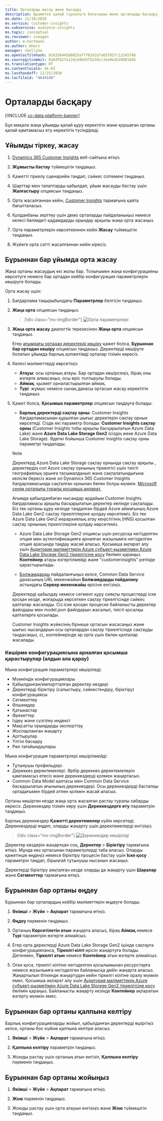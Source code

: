 ```yaml
---
title: Орталарды жасау және басқару
description: Қызметке қалай тіркелуге болатынын және орталарды басқару әдісі туралы мәлімет алыңыз.
ms.date: 11/10/2020
ms.service: customer-insights
ms.subservice: audience-insights
ms.topic: conceptual
ms.reviewer: nimagen
author: m-hartmann
ms.author: mhart
manager: shellyha
ms.openlocfilehash: 010336445d0825a7ff82d1b7a65702fc12245788
ms.sourcegitcommit: 6a6df62fa12dcb9bd5f5a39cc3ee0e2b3988184b
ms.translationtype: HT
ms.contentlocale: kk-KZ
ms.lasthandoff: 11/25/2020
ms.locfileid: "4644140"
---
```

# <a name="manage-environments"></a>Орталарды басқару

[!INCLUDE [cc-data-platform-banner](../includes/cc-data-platform-banner.md)]

Бұл мақала жаңа ұйымды қалай құру керектігін және қоршаған ортаны қалай қамтамасыз ету керектігін түсіндіреді.

## <a name="sign-up-and-create-an-organization"></a>Ұйымды тіркеу, жасау

1. [Dynamics 365 Customer Insights](https://dynamics.microsoft.com/ai/customer-insights/) веб-сайтына өтіңіз.

2. **Жұмысты бастау** түймешігін таңдаңыз.

3. Қажетті тіркелу сценарийін таңдап, сәйкес сілтемені таңдаңыз.

4. Шарттар мен талаптарды қабылдап, ұйым жасауды бастау үшін **Жалғастыру** опциясын таңдаңыз.

5. Орта жасалғаннан кейін, [Customer Insights](https://home.ci.ai.dynamics.com) тармағына қайта бағытталасыз.

6. Қолданбаны зерттеу үшін демо орталарды пайдаланыңыз немесе келесі бөлімдегі қадамдарды орындау арқылы жаңа орта жасаңыз.

7. Орта параметрлерін көрсеткеннен кейін **Жасау** түймешігін таңдаңыз.

8. Жүйеге орта сәтті жасалғаннан кейін кіресіз.

## <a name="create-an-environment-in-an-existing-organization"></a>Бұрыннан бар ұйымда орта жасау

Жаңа ортаны жасаудың екі жолы бар. Толығымен жаңа конфигурацияны көрсетуге немесе бар ортадан кейбір конфигурация параметрлерін көшіруге болады.

Орта жасау үшін:

1. Бағдарлама тақырыбындағы **Параметрлер** белгісін таңдаңыз.

1. **Жаңа орта** опциясын таңдаңыз.

   > [!div class="mx-imgBorder"]
   > ![Орта параметрлері](media/environment-settings-dialog.png)

1. **Жаңа орта жасау** диалогтік терезесінен **Жаңа орта** опциясын таңдаңыз.

   Егер [ағымдағы ортадан деректерді көшіру](#additional-considerations-for-copy-configuration-preview) қажет болса, **Бұрыннан бар ортадан көшіру** опциясын таңдаңыз. Деректерді көшіруге болатын ұйымда барлық қолжетімді орталар тізімін көресіз.

1. Келесі мәліметтерді көрсетіңіз:
   - **Атауы**: осы ортаның атауы. Бар ортадан көшірсеңіз, бірақ оны өзгерте алмасаңыз, осы өріс толтырулы болады.
   - **Аймақ**: қызмет орналастырылған аймақ.
   - **Түрі**: жұмыс немесе сынақ данасы ортасын жасау керектігін таңдаңыз.

2. Қажет болса, **Қосымша параметрлер** опциясын таңдауға болады:

   - **Барлық деректерді сақтау орны**: Customer Insights бағдарламасынан құрылған шығыс деректерін сақтау орнын көрсетеді. Сізде екі параметр болады: **Customer Insights сақтау орны** (Customer Insights тобы арқылы басқарылатын Azure Data Lake) және **Azure Data Lake Storage Gen2** (сіздің жеке Azure Data Lake Storage). Әдепкі бойынша Customer Insights сақтау орны параметрі таңдалады.

   > [!NOTE]
   > Деректерд Azure Data Lake Storage сақтау орнында сақтау арқылы , деректердің сол Azure сақтау орнының тіркелгісі үшін тиісті географиялық орынға тасымалданып және сақталатындығына келісім бересіз және ол Dynamics 365 Customer Insights бағдарламасында сақталған орнынан бөлек болуы мүмкін. [Microsoft сенім орталығы туралы қосымша ақпарат.](https://www.microsoft.com/trust-center)
   >
   > Ағымда қабылданбаған нысандар әрдайым Customer Insights бағдарламасы арқылы басқарылатын деректер көлінде сақталады.
   > Біз тек ортаны құру кезінде таңдалған бірдей Azure аймағының Azure Data Lake Gen2 сақтау тіркелгілеріне қолдау көрсетеміз.
   > Біз тек Azure Data Lake Gen2 иерархиялық атау кеңістігінің (HNS) қосылған сақтау орнының тіркелгілеріне қолдау көрсетеміз.

   - Azure Data Lake Storage Gen2 опциясы үшін ресурсқа негізделген опция мен аутентификацияға арналған жазылымға негізделген опция арасында таңдау жасай аласыз. Қосымша ақпарат алу үшін [Аудитория мәліметтерін Azure субъект-қызметімен Azure Data Lake Storage Gen2 тіркелгісіне қосу](connect-service-principal.md) бөлімін қараңыз. **Контейнер** атауы өзгертілмейді және "customerinsights" ретінде қарастырылады.
   
   - [Болжамдарды](predictions.md) пайдаланғыңыз келсе, Common Data Service данасының URL мекенжайын **Болжамдарды пайдалану** астындағы **Сервер мекенжайы** өрісіне енгізіңіз.

   Деректерді қабылдау немесе сегмент құру сияқты процестерді іске қосқан кезде, жоғарыда көрсеткен сақтау тіркелгісінде сәйкес қалталар жасалады. Сіз іске қосқан процеске байланысты деректер файлдары мен model.json файлдарын жасалып, тиісті қосалқы қалталарға қосылады.

   Customer Insights жүйесінің бірнеше ортасын жасасаңыз және шығыс нысандарын осы орталардан сақтау тіркелгісінде сақтауды таңдасаңыз, ci_<environmentid> контейнерінде әр орта үшін бөлек қалталар жасалады.

### <a name="additional-considerations-for-copy-configuration-preview"></a>Көшірме конфигурациясына арналған қосымша қарастырулар (алдын ала қарау)

Мына конфигурация параметрлері көшіріледі:

- Мүмкіндік конфигурациялары
- Қабылданған/импортталған деректер көздері
- Деректерді біріктіру (салыстыру, сәйкестендіру, біріктіру) конфигурациясы
- Сегменттер
- Өлшемдер
- Қатынастар
- Әрекеттер
- Іздеу және сүзгілеу индексі
- Мақсатты орындарды экспорттау
- Жоспарланған жаңарту
- Арттырулар
- Үлгіні басқару
- Рөл тағайындаулары

Мына конфигурация параметрлері *көшірілмейді*:

- Тұтынушы профильдері.
- Дереккөз деректемелері. Әрбір дереккөз деректемелерін қамтамасыз етесіз және дереккөздерді қолмен жаңартасыз.
- Common Data Model қалтасы мен Common Data Service басқарылатын ағынының дереккөздері. Осы дереккөздерді бастапқы ортадағымен бірдей атпен қолмен жасай аласыз.

Ортаны көшірген кезде жаңа орта жасалған растау туралы хабарды көресіз. Дереккөздер тізімін көру үшін **Дереккөздерге өту** параметрін таңдаңыз.

Барлық дереккөздер **Қажетті деректемелер** күйін көрсетеді. Дереккөздерді өңдеп, оларды жаңарту үшін деректемелерді енгізіңіз.

> [!div class="mx-imgBorder"]
> ![Дереккөздер көшірілді](media/data-sources-copied.png)

Деректер көздерін жаңартқан соң, **Деректер** > **Біріктіру** тармағына өтіңіз. Мұнда көз ортасынан параметрлерді таба аласыз. Оларды қажетінше өңдеңіз немесе біріктіру процесін бастау үшін **Іске қосу** параметрін таңдап, бірыңғай тұтынушы нысанын жасаңыз.

Деректерді біріктіру аяқталған кезде оларды да жаңарту үшін **Шаралар** және **Сегменттер** тармағына өтіңіз.

## <a name="edit-an-existing-environment"></a>Бұрыннан бар ортаны өңдеу

Бұрыннан бар орталардың кейбір мәліметтерін өңдеуге болады.

1. **Әкімші** > **Жүйе** > **Ақпарат** тармағына өтіңіз.

2. **Өңдеу** пәрменін таңдаңыз.

3. Ортаның **Көрсетілетін атын** жаңарта аласыз, бірақ **Аймақ** немесе **Түрі** параметрін өзгерте алмайсыз.

4. Егер орта деректерді Azure Data Lake Storage Gen2 ішінде сақтауға конфигурацияланса, **Тіркелгі кілті** өрісін жаңартуға болады. Дегенмен, **Тіркелгі атын** немесе **Контейнер** атын өзгерте алмайсыз.

5. Оған қоса, тіркелгі кілтіне негізделген қосылымынан ресурстарға немесе жазылымға негізделген байланысқа дейін жаңарта аласыз. Жаңартылып біткенде жаңартудан кейін тіркелгі кілтіне оралу мүмкін емес. Қосымша ақпарат алу үшін [Аудитория мәліметтерін Azure субъект-қызметімен Azure Data Lake Storage Gen2 тіркелгісіне қосу](connect-service-principal.md) бөлімін қараңыз. Байланысты жаңарту кезінде **Контейнер** ақпаратын өзгерту мүмкін емес.

## <a name="reset-an-existing-environment"></a>Бұрыннан бар ортаны қалпына келтіру

Барлық конфигурацияларды жойып, қабылданған деректерді өшіргіңіз келсе, ортаны бос күйіне қалпына келтіре аласыз.

1.  **Әкімші** > **Жүйе** > **Ақпарат** тармағына өтіңіз.

2.  **Қалпына келтіру** параметрін таңдаңыз. 

3.  Жоюды растау үшін ортаның атын енгізіп, **Қалпына келтіру** пәрменін таңдаңыз.


## <a name="delete-an-existing-environment"></a>Бұрыннан бар ортаны жойыңыз

1. **Әкімші** > **Жүйе** > **Ақпарат** тармағына өтіңіз.

1. **Жою** пәрменін таңдаңыз.

1. Жоюды растау үшін орта атауын енгізіңіз және **Жою** түймешігін таңдаңыз.
